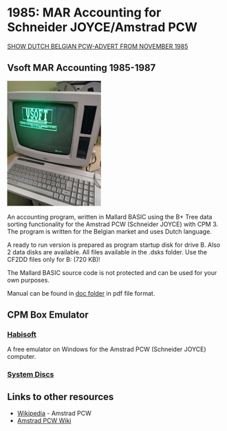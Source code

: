 # 1985: MAR Accounting for Schneider JOYCE/Amstrad PCW

[SHOW DUTCH BELGIAN PCW-ADVERT FROM NOVEMBER 1985][DIDECAR]

## Vsoft MAR Accounting 1985-1987

![PCW-MAR](images/VSOFT-MAR-PCW-SCREEN.jpg)

An accounting program, written in Mallard BASIC using the B+ Tree data sorting functionality for the Amstrad PCW (Schneider JOYCE) with CPM 3. The program is written for the Belgian market and uses Dutch language.

A ready to run version is prepared as program startup disk for drive B. Also 2 data disks are available. All files available in the .dsks folder. Use the CF2DD files only for B: (720 KB)!

The Mallard BASIC source code is not protected and can be used for your own purposes.

Manual can be found in [doc folder][Manual] in pdf file format.

## CPM Box Emulator

### [Habisoft][habisoft]

A free emulator on Windows for the Amstrad PCW (Schneider JOYCE) computer.

### [System Discs][systemdiscs]

## Links to other resources

- [Wikipedia][wikipedia] - Amstrad PCW
- [Amstrad PCW Wiki][pcw-wiki]

[DIDECAR]: images/DIDECAR-JOYCE-PCW-ADVERT-DEC1985.pdf
[Manual]: doc/VSOFT-MAR-PCW-1987-NL.pdf
[habisoft]: https://habisoft.com/pcw/en.htm
[systemdiscs]: https://www.habisoft.com/pcwwiki/doku.php?id=en:sistema:indice
[pcw-wiki]: https://www.habisoft.com/pcwwiki/doku.php?id=en:start
[wikipedia]: https://en.wikipedia.org/wiki/Amstrad_PCW
